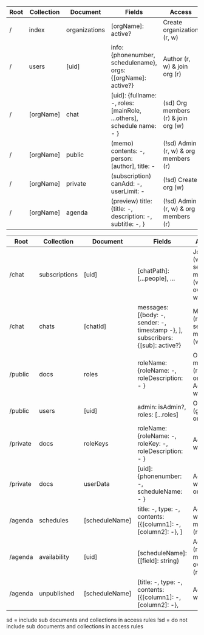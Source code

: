 | Root        | Collection    | Document       | Fields                                                                   | Access                                          | Subcollections                 | 
| ----------- | -----------   | -----------    | -----------                                                              | -----------                                     | -----------                    |
| /           | index         | organizations  | [orgName]: active?                                                       | Create organization (r, w)                      | N/A                            |
| /           | users         | [uid]          | info: {phonenumber, schedulename}, orgs: {[orgName]: active?}            | Author (r, w) & join org (r)                    | N/A                            |
| /           | [orgName]     | chat           | [uid]: {fullname: -, roles: [mainRole, ...others], schedule name: - }  | (sd) Org members (r) & join org (w)             | subscriptions, chats           |
| /           | [orgName]     | public         | (memo) contents: -, person: [author], title: -                           | (!sd) Admin (r, w) & org members (r)            | users, docs                    |
| /           | [orgName]     | private        | (subscription) canAdd: -, userLimit: -                                   | (!sd) Create org (w)                            | roleKeys, userData, userParams |
| /           | [orgName]     | agenda         | (preview) title: {title: -, description: -, subtitle: -, }               | (!sd) Admin (r, w) & org members (r)            | forms, schedules               |


| Root        | Collection    | Document       | Fields                                                                   | Access                                          | Subcollections                 | 
| ----------- | -----------   | -----------    | -----------                                                              | -----------                                     | -----------                    |
| /chat       | subscriptions | [uid]    | [chatPath]: [...people], ...                                             | Join org (w) & send mess. (w) & owner (r, w)    | N/A                            |
| /chat       | chats         | [chatId]       | messages: [{body: -, sender: -, timestamp -}, ], subscribers: {[sub]: active?}  | Member (r, w) & send mess. (w)                  | N/A                            |
| /public     | docs          | roles          | roleName: {roleName: -, roleDescription: - }                             | Org member (r) & join org (w) & Admin (r, w)    | N/A                            |
| /public     | users         | [uid]    | admin: isAdmin?, roles: [...roles]                                       | Owner (g) & join org (w)                        | N/A                            |
| /private    | docs          | roleKeys       | roleName: {roleName: -, roleKey: -, roleDescription: - }                 | Admin (r, w)                                    | N/A                            |
| /private    | docs          | userData       | [uid]: {phonenumber: -, scheduleName: - }                          | Admin (r, w) & join org (w)                     | N/A                            |
| /agenda     | schedules     | [scheduleName] | title: -, type: -, contents: [{[column1]: -, [column2]: -}, ]            | Admin (r, w) & org members (r)                  | N/A                            |
| /agenda     | availability      | [uid]    | [scheduleName]: {[field]: string}                                        | Admin (r) & org member owners (r, w)            | N/A                            |
| /agenda     | unpublished      | [scheduleName]    | [title: -, type: -, contents: [{[column1]: -, [column2]: -}, | Admin (r, w)           | N/A                            |


sd = include sub documents and collections in access rules
!sd = do not include sub documents and collections in access rules